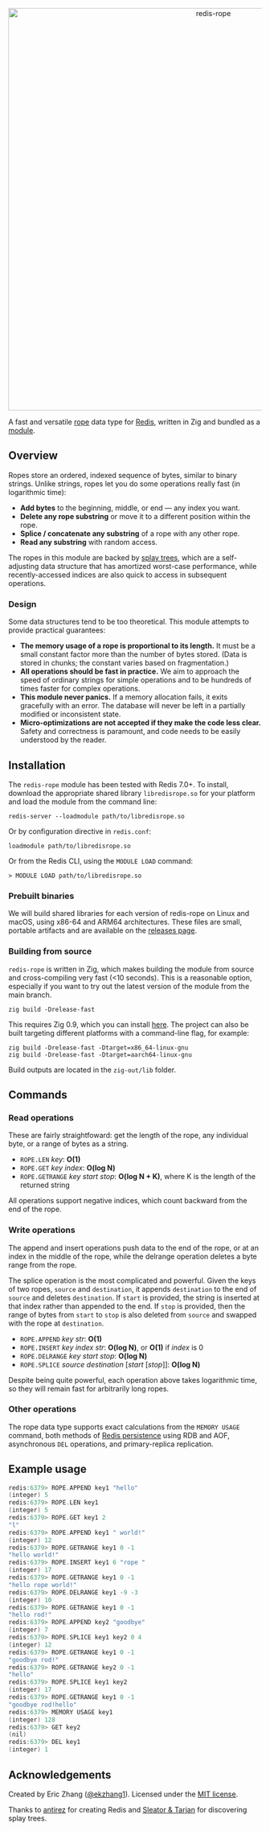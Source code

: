 <p align="center">
<img src="https://i.imgur.com/j1mQdBH.png" alt="redis-rope" width="800">
</p>

A fast and versatile [rope](<https://en.wikipedia.org/wiki/Rope_(data_structure)>) data type for [Redis](https://redis.io), written in Zig and bundled as a [module](https://redis.io/docs/reference/modules/).

## Overview

Ropes store an ordered, indexed sequence of bytes, similar to binary strings. Unlike strings, ropes let you do some operations really fast (in logarithmic time):

- **Add bytes** to the beginning, middle, or end — any index you want.
- **Delete any rope substring** or move it to a different position within the rope.
- **Splice / concatenate any substring** of a rope with any other rope.
- **Read any substring** with random access.

The ropes in this module are backed by [splay trees](https://en.wikipedia.org/wiki/Splay_tree), which are a self-adjusting data structure that has amortized worst-case performance, while recently-accessed indices are also quick to access in subsequent operations.

### Design

Some data structures tend to be too theoretical. This module attempts to provide practical guarantees:

- **The memory usage of a rope is proportional to its length.** It must be a small constant factor more than the number of bytes stored. (Data is stored in chunks; the constant varies based on fragmentation.)
- **All operations should be fast in practice.** We aim to approach the speed of ordinary strings for simple operations and to be hundreds of times faster for complex operations.
- **This module never panics.** If a memory allocation fails, it exits gracefully with an error. The database will never be left in a partially modified or inconsistent state.
- **Micro-optimizations are not accepted if they make the code less clear.** Safety and correctness is paramount, and code needs to be easily understood by the reader.

## Installation

The `redis-rope` module has been tested with Redis 7.0+. To install, download the appropriate shared library `libredisrope.so` for your platform and load the module from the command line:

```sh-session
redis-server --loadmodule path/to/libredisrope.so
```

Or by configuration directive in `redis.conf`:

```
loadmodule path/to/libredisrope.so
```

Or from the Redis CLI, using the `MODULE LOAD` command:

```
> MODULE LOAD path/to/libredisrope.so
```

### Prebuilt binaries

We will build shared libraries for each version of redis-rope on Linux and macOS, using x86-64 and ARM64 architectures. These files are small, portable artifacts and are available on the [releases page](https://github.com/ekzhang/redis-rope/releases).

### Building from source

`redis-rope` is written in Zig, which makes building the module from source and cross-compiling very fast (<10 seconds). This is a reasonable option, especially if you want to try out the latest version of the module from the main branch.

```
zig build -Drelease-fast
```

This requires Zig 0.9, which you can install [here](https://ziglang.org/download/). The project can also be built targeting different platforms with a command-line flag, for example:

```
zig build -Drelease-fast -Dtarget=x86_64-linux-gnu
zig build -Drelease-fast -Dtarget=aarch64-linux-gnu
```

Build outputs are located in the `zig-out/lib` folder.

## Commands

### Read operations

These are fairly straightfoward: get the length of the rope, any individual byte, or a range of bytes as a string.

- `ROPE.LEN` _key_: **O(1)**
- `ROPE.GET` _key_ _index_: **O(log N)**
- `ROPE.GETRANGE` _key_ _start_ _stop_: **O(log N + K)**, where K is the length of the returned string

All operations support negative indices, which count backward from the end of the rope.

### Write operations

The append and insert operations push data to the end of the rope, or at an index in the middle of the rope, while the delrange operation deletes a byte range from the rope.

The splice operation is the most complicated and powerful. Given the keys of two ropes, `source` and `destination`, it appends `destination` to the end of `source` and deletes `destination`. If `start` is provided, the string is inserted at that index rather than appended to the end. If `stop` is provided, then the range of bytes from `start` to `stop` is also deleted from `source` and swapped with the rope at `destination`.

- `ROPE.APPEND` _key_ _str_: **O(1)**
- `ROPE.INSERT` _key_ _index_ _str_: **O(log N)**, or **O(1)** if _index_ is 0
- `ROPE.DELRANGE` _key_ _start_ _stop_: **O(log N)**
- `ROPE.SPLICE` _source_ _destination_ [_start_ \[_stop_\]]: **O(log N)**

Despite being quite powerful, each operation above takes logarithmic time, so they will remain fast for arbitrarily long ropes.

### Other operations

The rope data type supports exact calculations from the `MEMORY USAGE` command, both methods of [Redis persistence](https://redis.io/docs/manual/persistence/) using RDB and AOF, asynchronous `DEL` operations, and primary-replica replication.

## Example usage

```scala
redis:6379> ROPE.APPEND key1 "hello"
(integer) 5
redis:6379> ROPE.LEN key1
(integer) 5
redis:6379> ROPE.GET key1 2
"l"
redis:6379> ROPE.APPEND key1 " world!"
(integer) 12
redis:6379> ROPE.GETRANGE key1 0 -1
"hello world!"
redis:6379> ROPE.INSERT key1 6 "rope "
(integer) 17
redis:6379> ROPE.GETRANGE key1 0 -1
"hello rope world!"
redis:6379> ROPE.DELRANGE key1 -9 -3
(integer) 10
redis:6379> ROPE.GETRANGE key1 0 -1
"hello rod!"
redis:6379> ROPE.APPEND key2 "goodbye"
(integer) 7
redis:6379> ROPE.SPLICE key1 key2 0 4
(integer) 12
redis:6379> ROPE.GETRANGE key1 0 -1
"goodbye rod!"
redis:6379> ROPE.GETRANGE key2 0 -1
"hello"
redis:6379> ROPE.SPLICE key1 key2
(integer) 17
redis:6379> ROPE.GETRANGE key1 0 -1
"goodbye rod!hello"
redis:6379> MEMORY USAGE key1
(integer) 128
redis:6379> GET key2
(nil)
redis:6379> DEL key1
(integer) 1
```

## Acknowledgements

Created by Eric Zhang ([@ekzhang1](https://twitter.com/ekzhang1)). Licensed under the [MIT license](LICENSE).

Thanks to [antirez](http://antirez.com/) for creating Redis and [Sleator & Tarjan](https://www.cs.cmu.edu/~sleator/papers/self-adjusting.pdf) for discovering splay trees.

